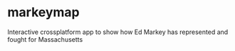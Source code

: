 # markeymap
 Interactive crossplatform app to show how Ed Markey has represented and fought for Massachusetts
